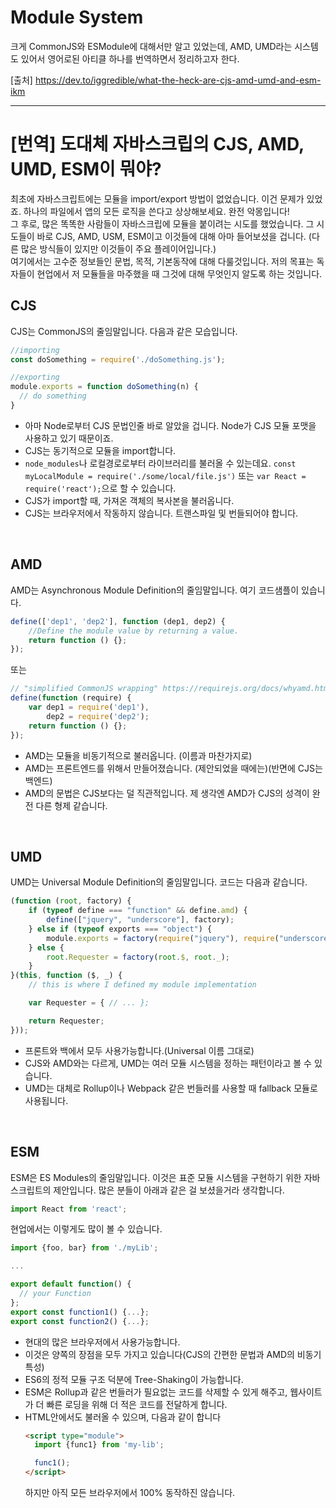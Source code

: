 # Module System
크게 CommonJS와 ESModule에 대해서만 알고 있었는데, AMD, UMD라는 시스템도 있어서 영어로된 아티클 하나를 번역하면서 정리하고자 한다.

[출처] https://dev.to/iggredible/what-the-heck-are-cjs-amd-umd-and-esm-ikm

---
# [번역] 도대체 자바스크립의 CJS, AMD, UMD, ESM이 뭐야?
최초에 자바스크립트에는 모듈을 import/export 방법이 없었습니다. 이건 문제가 있었죠. 하나의 파일에서 앱의 모든 로직을 쓴다고 상상해보세요. 완전 악몽입니다!
<br/>
그 후로, 많은 똑똑한 사람들이 자바스크립에 모듈을 붙이려는 시도를 했었습니다. 그 시도들이 바로 CJS, AMD, USM, ESM이고 이것들에 대해 아마 들어보셨을 겁니다. (다른 많은 방식들이 있지만 이것들이 주요 플레이어입니다.)
<br/>
여기에서는 고수준 정보들인 문법, 목적, 기본동작에 대해 다룰것입니다. 저의 목표는 독자들이 현업에서 저 모듈들을 마주했을 때 그것에 대해 무엇인지 알도록 하는 것입니다.
<br/>

## CJS
CJS는 CommonJS의 줄임말입니다. 다음과 같은 모습입니다.
```javascript
//importing 
const doSomething = require('./doSomething.js'); 

//exporting
module.exports = function doSomething(n) {
  // do something
}
```
- 아마 Node로부터 CJS 문법인줄 바로 알았을 겁니다. Node가 CJS 모듈 포맷을 사용하고 있기 때문이죠.
- CJS는 동기적으로 모듈을 import합니다.
- `node_modules`나 로컬경로로부터 라이브러리를 불러올 수 있는데요. `const myLocalModule = require('./some/local/file.js')` 또는 `var React = require('react');`으로 할 수 있습니다.
- CJS가 import할 때, 가져온 객체의 복사본을 불러옵니다.
- CJS는 브라우저에서 작동하지 않습니다. 트랜스파일 및 번들되어야 합니다.
<br/>

## AMD
AMD는 Asynchronous Module Definition의 줄임말입니다. 여기 코드샘플이 있습니다.
```javascript
define(['dep1', 'dep2'], function (dep1, dep2) {
    //Define the module value by returning a value.
    return function () {};
});
```
또는
```javascript
// "simplified CommonJS wrapping" https://requirejs.org/docs/whyamd.html
define(function (require) {
    var dep1 = require('dep1'),
        dep2 = require('dep2');
    return function () {};
});
```
- AMD는 모듈을 비동기적으로 불러옵니다. (이름과 마찬가지로)
- AMD는 프론트엔드를 위해서 만들어졌습니다. (제안되었을 때에는)(반면에 CJS는 백엔드)
- AMD의 문법은 CJS보다는 덜 직관적입니다. 제 생각엔 AMD가 CJS의 성격이 완전 다른 형제 같습니다.
<br/>

## UMD
UMD는 Universal Module Definition의 줄임말입니다. 코드는 다음과 같습니다.
```javascript
(function (root, factory) {
    if (typeof define === "function" && define.amd) {
        define(["jquery", "underscore"], factory);
    } else if (typeof exports === "object") {
        module.exports = factory(require("jquery"), require("underscore"));
    } else {
        root.Requester = factory(root.$, root._);
    }
}(this, function ($, _) {
    // this is where I defined my module implementation

    var Requester = { // ... };

    return Requester;
}));
```
- 프론트와 백에서 모두 사용가능합니다.(Universal 이름 그대로)
- CJS와 AMD와는 다르게, UMD는 여러 모듈 시스템을 정하는 패턴이라고 볼 수 있습니다.
- UMD는 대체로 Rollup이나 Webpack 같은 번들러를 사용할 때 fallback 모듈로 사용됩니다.
<br/>

## ESM
ESM은 ES Modules의 줄임말입니다. 이것은 표준 모듈 시스템을 구현하기 위한 자바스크립트의 제안입니다. 많은 분들이 아래과 같은 걸 보셨을거라 생각합니다.
```javascript
import React from 'react';
```
현업에서는 이렇게도 많이 볼 수 있습니다.
```javascript
import {foo, bar} from './myLib';

...

export default function() {
  // your Function
};
export const function1() {...};
export const function2() {...};
```
- 현대의 많은 브라우저에서 사용가능합니다.
- 이것은 양쪽의 장점을 모두 가지고 있습니다(CJS의 간편한 문법과 AMD의 비동기특성)
- ES6의 정적 모듈 구조 덕분에 Tree-Shaking이 가능합니다.
- ESM은 Rollup과 같은 번들러가 필요없는 코드를 삭제할 수 있게 해주고, 웹사이트가 더 빠른 로딩을 위해 더 적은 코드를 전달하게 합니다.
- HTML안에서도 불러올 수 있으며, 다음과 같이 합니다
  ```html
  <script type="module">
    import {func1} from 'my-lib';

    func1();
  </script>
  ```
  하지만 아직 모든 브라우저에서 100% 동작하진 않습니다.